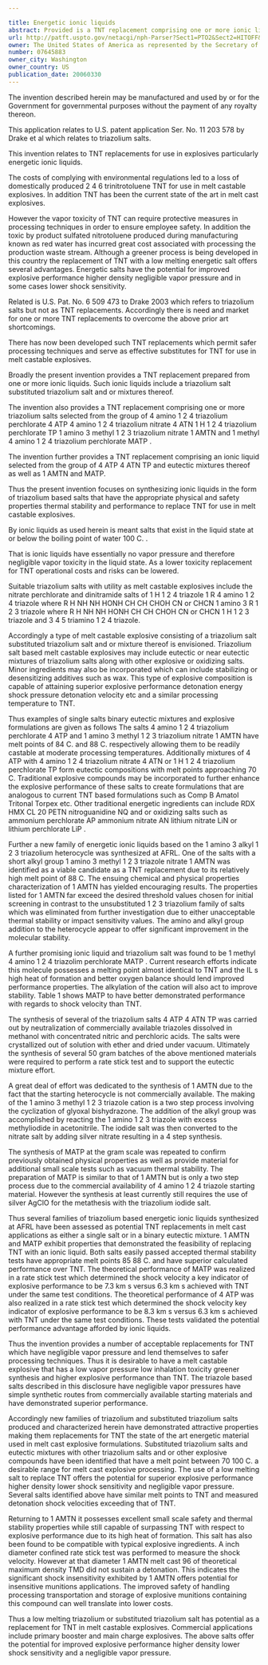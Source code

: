 ```yaml
---

title: Energetic ionic liquids
abstract: Provided is a TNT replacement comprising one or more ionic liquids selected from the group of a triazolium salt, substituted triazolium salt and mixtures thereof.
url: http://patft.uspto.gov/netacgi/nph-Parser?Sect1=PTO2&Sect2=HITOFF&p=1&u=%2Fnetahtml%2FPTO%2Fsearch-adv.htm&r=1&f=G&l=50&d=PALL&S1=07645883&OS=07645883&RS=07645883
owner: The United States of America as represented by the Secretary of the Air Force
number: 07645883
owner_city: Washington
owner_country: US
publication_date: 20060330
---
```

The invention described herein may be manufactured and used by or for the Government for governmental purposes without the payment of any royalty thereon.

This application relates to U.S. patent application Ser. No. 11 203 578 by Drake et al which relates to triazolium salts.

This invention relates to TNT replacements for use in explosives particularly energetic ionic liquids.

The costs of complying with environmental regulations led to a loss of domestically produced 2 4 6 trinitrotoluene TNT for use in melt castable explosives. In addition TNT has been the current state of the art in melt cast explosives.

However the vapor toxicity of TNT can require protective measures in processing techniques in order to ensure employee safety. In addition the toxic by product sulfated nitrotoluene produced during manufacturing known as red water has incurred great cost associated with processing the production waste stream. Although a greener process is being developed in this country the replacement of TNT with a low melting energetic salt offers several advantages. Energetic salts have the potential for improved explosive performance higher density negligible vapor pressure and in some cases lower shock sensitivity.

Related is U.S. Pat. No. 6 509 473 to Drake 2003 which refers to triazolium salts but not as TNT replacements. Accordingly there is need and market for one or more TNT replacements to overcome the above prior art shortcomings.

There has now been developed such TNT replacements which permit safer processing techniques and serve as effective substitutes for TNT for use in melt castable explosives.

Broadly the present invention provides a TNT replacement prepared from one or more ionic liquids. Such ionic liquids include a triazolium salt substituted triazolium salt and or mixtures thereof.

The invention also provides a TNT replacement comprising one or more triazolium salts selected from the group of 4 amino 1 2 4 triazolium perchlorate 4 ATP 4 amino 1 2 4 triazolium nitrate 4 ATN 1 H 1 2 4 triazolium perchlorate TP 1 amino 3 methyl 1 2 3 triazolium nitrate 1 AMTN and 1 methyl 4 amino 1 2 4 triazolium perchlorate MATP .

The invention further provides a TNT replacement comprising an ionic liquid selected from the group of 4 ATP 4 ATN TP and eutectic mixtures thereof as well as 1 AMTN and MATP.

Thus the present invention focuses on synthesizing ionic liquids in the form of triazolium based salts that have the appropriate physical and safety properties thermal stability and performance to replace TNT for use in melt castable explosives.

By ionic liquids as used herein is meant salts that exist in the liquid state at or below the boiling point of water 100 C. .

That is ionic liquids have essentially no vapor pressure and therefore negligible vapor toxicity in the liquid state. As a lower toxicity replacement for TNT operational costs and risks can be lowered.

Suitable triazolium salts with utility as melt castable explosives include the nitrate perchlorate and dinitramide salts of 1 H 1 2 4 triazole 1 R 4 amino 1 2 4 triazole where R H NH NH HONH CH CH CHOH CN or CHCN 1 amino 3 R 1 2 3 triazole where R H NH NH HONH CH CH CHOH CN or CHCN 1 H 1 2 3 triazole and 3 4 5 triamino 1 2 4 triazole.

Accordingly a type of melt castable explosive consisting of a triazolium salt substituted triazolium salt and or mixture thereof is envisioned. Triazolium salt based melt castable explosives may include eutectic or near eutectic mixtures of triazolium salts along with other explosive or oxidizing salts. Minor ingredients may also be incorporated which can include stabilizing or desensitizing additives such as wax. This type of explosive composition is capable of attaining superior explosive performance detonation energy shock pressure detonation velocity etc and a similar processing temperature to TNT.

Thus examples of single salts binary eutectic mixtures and explosive formulations are given as follows The salts 4 amino 1 2 4 triazolium perchlorate 4 ATP and 1 amino 3 methyl 1 2 3 triazolium nitrate 1 AMTN have melt points of 84 C. and 88 C. respectively allowing them to be readily castable at moderate processing temperatures. Additionally mixtures of 4 ATP with 4 amino 1 2 4 triazolium nitrate 4 ATN or 1 H 1 2 4 triazolium perchlorate TP form eutectic compositions with melt points approaching 70 C. Traditional explosive compounds may be incorporated to further enhance the explosive performance of these salts to create formulations that are analogous to current TNT based formulations such as Comp B Amatol Tritonal Torpex etc. Other traditional energetic ingredients can include RDX HMX CL 20 PETN nitroguanidine NQ and or oxidizing salts such as ammonium perchlorate AP ammonium nitrate AN lithium nitrate LiN or lithium perchlorate LiP .

Further a new family of energetic ionic liquids based on the 1 amino 3 alkyl 1 2 3 triazolium heterocycle was synthesized at AFRL. One of the salts with a short alkyl group 1 amino 3 methyl 1 2 3 triazole nitrate 1 AMTN was identified as a viable candidate as a TNT replacement due to its relatively high melt point of 88 C. The ensuing chemical and physical properties characterization of 1 AMTN has yielded encouraging results. The properties listed for 1 AMTN far exceed the desired threshold values chosen for initial screening in contrast to the unsubstituted 1 2 3 triazolium family of salts which was eliminated from further investigation due to either unacceptable thermal stability or impact sensitivity values. The amino and alkyl group addition to the heterocycle appear to offer significant improvement in the molecular stability.

A further promising ionic liquid and triazolium salt was found to be 1 methyl 4 amino 1 2 4 triazolim perchlorate MATP . Current research efforts indicate this molecule possesses a melting point almost identical to TNT and the IL s high heat of formation and better oxygen balance should lend improved performance properties. The alkylation of the cation will also act to improve stability. Table 1 shows MATP to have better demonstrated performance with regards to shock velocity than TNT.

The synthesis of several of the triazolium salts 4 ATP 4 ATN TP was carried out by neutralization of commercially available triazoles dissolved in methanol with concentrated nitric and perchloric acids. The salts were crystallized out of solution with ether and dried under vacuum. Ultimately the synthesis of several 50 gram batches of the above mentioned materials were required to perform a rate stick test and to support the eutectic mixture effort.

A great deal of effort was dedicated to the synthesis of 1 AMTN due to the fact that the starting heterocycle is not commercially available. The making of the 1 amino 3 methyl 1 2 3 triazole cation is a two step process involving the cyclization of glyoxal bishydrazone. The addition of the alkyl group was accomplished by reacting the 1 amino 1 2 3 triazole with excess methyliodide in acetonitrile. The iodide salt was then converted to the nitrate salt by adding silver nitrate resulting in a 4 step synthesis.

The synthesis of MATP at the gram scale was repeated to confirm previously obtained physical properties as well as provide material for additional small scale tests such as vacuum thermal stability. The preparation of MATP is similar to that of 1 AMTN but is only a two step process due to the commercial availability of 4 amino 1 2 4 triazole starting material. However the synthesis at least currently still requires the use of silver AgClO for the metathesis with the triazolium iodide salt.

Thus several families of triazolium based energetic ionic liquids synthesized at AFRL have been assessed as potential TNT replacements in melt cast applications as either a single salt or in a binary eutectic mixture. 1 AMTN and MATP exhibit properties that demonstrated the feasibility of replacing TNT with an ionic liquid. Both salts easily passed accepted thermal stability tests have appropriate melt points 85 88 C. and have superior calculated performance over TNT. The theoretical performance of MATP was realized in a rate stick test which determined the shock velocity a key indicator of explosive performance to be 7.3 km s versus 6.3 km s achieved with TNT under the same test conditions. The theoretical performance of 4 ATP was also realized in a rate stick test which determined the shock velocity key indicator of explosive performance to be 8.3 km s versus 6.3 km s achieved with TNT under the same test conditions. These tests validated the potential performance advantage afforded by ionic liquids.

Thus the invention provides a number of acceptable replacements for TNT which have negligible vapor pressure and lend themselves to safer processing techniques. Thus it is desirable to have a melt castable explosive that has a low vapor pressure low inhalation toxicity greener synthesis and higher explosive performance than TNT. The triazole based salts described in this disclosure have negligible vapor pressures have simple synthetic routes from commercially available starting materials and have demonstrated superior performance.

Accordingly new families of triazolium and substituted triazolium salts produced and characterized herein have demonstrated attractive properties making them replacements for TNT the state of the art energetic material used in melt cast explosive formulations. Substituted triazolium salts and eutectic mixtures with other triazolium salts and or other explosive compounds have been identified that have a melt point between 70 100 C. a desirable range for melt cast explosive processing. The use of a low melting salt to replace TNT offers the potential for superior explosive performance higher density lower shock sensitivity and negligible vapor pressure. Several salts identified above have similar melt points to TNT and measured detonation shock velocities exceeding that of TNT.

Returning to 1 AMTN it possesses excellent small scale safety and thermal stability properties while still capable of surpassing TNT with respect to explosive performance due to its high heat of formation. This salt has also been found to be compatible with typical explosive ingredients. A inch diameter confined rate stick test was performed to measure the shock velocity. However at that diameter 1 AMTN melt cast 96 of theoretical maximum density TMD did not sustain a detonation. This indicates the significant shock insensitivity exhibited by 1 AMTN offers potential for insensitive munitions applications. The improved safety of handling processing transportation and storage of explosive munitions containing this compound can well translate into lower costs.

Thus a low melting triazolium or substituted triazolium salt has potential as a replacement for TNT in melt castable explosives. Commercial applications include primary booster and main charge explosives. The above salts offer the potential for improved explosive performance higher density lower shock sensitivity and a negligible vapor pressure.

